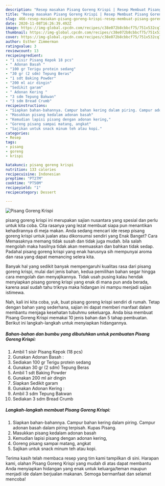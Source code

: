 ```yaml
---
description: "Resep masakan Pisang Goreng Krispi | Resep Membuat Pisang Goreng Krispi Yang Sempurna"
title: "Resep masakan Pisang Goreng Krispi | Resep Membuat Pisang Goreng Krispi Yang Sempurna"
slug: 466-resep-masakan-pisang-goreng-krispi-resep-membuat-pisang-goreng-krispi-yang-sempurna
date: 2020-11-08T16:26:39.492Z
image: https://img-global.cpcdn.com/recipes/c38e072b8cbbcf75/751x532cq70/pisang-goreng-krispi-foto-resep-utama.jpg
thumbnail: https://img-global.cpcdn.com/recipes/c38e072b8cbbcf75/751x532cq70/pisang-goreng-krispi-foto-resep-utama.jpg
cover: https://img-global.cpcdn.com/recipes/c38e072b8cbbcf75/751x532cq70/pisang-goreng-krispi-foto-resep-utama.jpg
author: Esther Zimmerman
ratingvalue: 3
reviewcount: 13
recipeingredient:
- "1 sisir Pisang Kepok 18 pcs"
- " Adonan Basah "
- "100 gr Terigu protein sedang"
- "30 gr (2 sdm) Tepung Beras"
- "1 sdt Baking Powder"
- "200 ml air dingin"
- "Sedikit garam"
- " Adonan Kering "
- "3 sdm Tepung Bakwan"
- "3 sdm Bread Crumb"
recipeinstructions:
- "Siapkan bahan-bahannya. Campur bahan kering dalam piring. Campur adonan basah dalam piring terpisah. Kupas Pisang."
- "Masukkan pisang kedalam adonan basah"
- "Kemudian lapisi pisang dengan adonan kering,"
- "Goreng pisang sampai matang, angkat"
- "Sajikan untuk snack minum teh atau kopi."
categories:
- Resep
tags:
- pisang
- goreng
- krispi

katakunci: pisang goreng krispi 
nutrition: 133 calories
recipecuisine: Indonesian
preptime: "PT27M"
cooktime: "PT50M"
recipeyield: "1"
recipecategory: Dessert

---
```



![Pisang Goreng Krispi](https://img-global.cpcdn.com/recipes/c38e072b8cbbcf75/751x532cq70/pisang-goreng-krispi-foto-resep-utama.jpg)


pisang goreng krispi ini merupakan sajian nusantara yang spesial dan perlu untuk kita coba. Cita rasanya yang lezat membuat siapa pun menantikan kehadirannya di meja makan.
Anda sedang mencari ide resep pisang goreng krispi untuk jualan atau dikonsumsi sendiri yang Enak Banget? Cara Memasaknya memang tidak susah dan tidak juga mudah. bila salah mengolah maka hasilnya tidak akan memuaskan dan bahkan tidak sedap. Padahal pisang goreng krispi yang enak harusnya sih mempunyai aroma dan rasa yang dapat memancing selera kita.



Banyak hal yang sedikit banyak mempengaruhi kualitas rasa dari pisang goreng krispi, mulai dari jenis bahan, kedua pemilihan bahan segar hingga cara mengolah dan menyajikannya. Tidak usah pusing kalau hendak menyiapkan pisang goreng krispi yang enak di mana pun anda berada, karena asal sudah tahu triknya maka hidangan ini mampu menjadi sajian istimewa.


Nah, kali ini kita coba, yuk, buat pisang goreng krispi sendiri di rumah. Tetap dengan bahan yang sederhana, sajian ini dapat memberi manfaat dalam membantu menjaga kesehatan tubuhmu sekeluarga. Anda bisa membuat Pisang Goreng Krispi memakai 10 jenis bahan dan 5 tahap pembuatan. Berikut ini langkah-langkah untuk menyiapkan hidangannya.

<!--inarticleads1-->

##### Bahan-bahan dan bumbu yang dibutuhkan untuk pembuatan Pisang Goreng Krispi:

1. Ambil 1 sisir Pisang Kepok (18 pcs)
1. Gunakan  Adonan Basah :
1. Sediakan 100 gr Terigu protein sedang
1. Gunakan 30 gr (2 sdm) Tepung Beras
1. Ambil 1 sdt Baking Powder
1. Gunakan 200 ml air dingin
1. Siapkan Sedikit garam
1. Gunakan  Adonan Kering :
1. Ambil 3 sdm Tepung Bakwan
1. Sediakan 3 sdm Bread Crumb




<!--inarticleads2-->

##### Langkah-langkah membuat Pisang Goreng Krispi:

1. Siapkan bahan-bahannya. Campur bahan kering dalam piring. Campur adonan basah dalam piring terpisah. Kupas Pisang.
1. Masukkan pisang kedalam adonan basah
1. Kemudian lapisi pisang dengan adonan kering,
1. Goreng pisang sampai matang, angkat
1. Sajikan untuk snack minum teh atau kopi.




Terima kasih telah membaca resep yang tim kami tampilkan di sini. Harapan kami, olahan Pisang Goreng Krispi yang mudah di atas dapat membantu Anda menyiapkan hidangan yang enak untuk keluarga/teman maupun menjadi ide dalam berjualan makanan. Semoga bermanfaat dan selamat mencoba!
